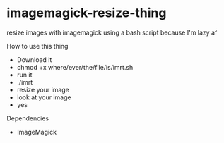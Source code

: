 # imagemagick-resize-thing
resize images with imagemagick using a bash script because I'm lazy af


How to use this thing
- Download it
- chmod +x where/ever/the/file/is/imrt.sh
- run it
- ./imrt
- resize your image
- look at your image
- yes

Dependencies
- ImageMagick
